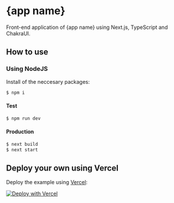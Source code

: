 # {app name}
Front-end application of {app name} using Next.js, TypeScript and ChakraUI.

## How to use
### Using NodeJS
Install of the neccesary packages:
```bash
$ npm i
```

#### Test
```bash
$ npm run dev
```

#### Production
```bash
$ next build
$ next start
```

## Deploy your own using Vercel

Deploy the example using [Vercel](https://vercel.com?utm_source=github&utm_medium=readme&utm_campaign=next-example):

[![Deploy with Vercel](https://vercel.com/button)](https://vercel.com/new/git/external?repository-url=https://github.com/vercel/next.js/tree/canary/examples/with-chakra-ui-typescript&project-name=with-chakra-ui-typescript&repository-name=with-chakra-ui-typescript)
